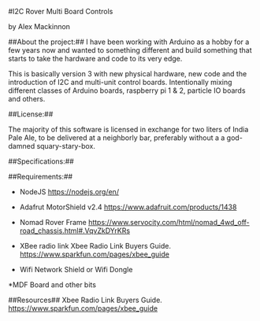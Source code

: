 #I2C Rover Multi Board Controls

by Alex Mackinnon

##About the project:##
I have been working with Arduino as a hobby for a few years now and wanted to something different and build something that starts to take the hardware and code to its very edge. 

This is basically version 3 with new physical hardware, new code and the introduction of I2C and multi-unit control boards. Intentionally mixing different classes of Arduino boards, raspberry pi 1 & 2, particle IO boards and others.




##License:##

The majority of this software is licensed in exchange for two liters
of India Pale Ale, to be delivered at a neighborly bar, preferably
without a a god-damned squary-stary-box.

##Specifications:##



##Requirements:##

* NodeJS
  https://nodejs.org/en/

* Adafrut MotorShield v2.4
https://www.adafruit.com/products/1438

* Nomad Rover Frame
https://www.servocity.com/html/nomad_4wd_off-road_chassis.html#.VqvZkDYrKRs

* XBee radio link 
Xbee Radio Link Buyers Guide. 
https://www.sparkfun.com/pages/xbee_guide

* Wifi Network Shield or Wifi Dongle

*MDF Board and other bits

##Resources##
Xbee Radio Link Buyers Guide. 
https://www.sparkfun.com/pages/xbee_guide